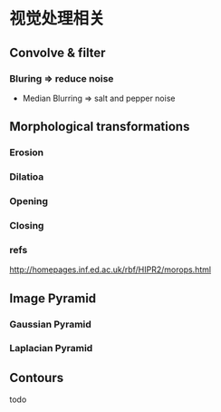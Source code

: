 视觉处理相关
=================
## Convolve & filter
### Bluring => reduce noise
- Median Blurring => salt and pepper noise

## Morphological transformations
### Erosion

### Dilatioa

### Opening

### Closing

### refs
http://homepages.inf.ed.ac.uk/rbf/HIPR2/morops.html

## Image Pyramid
### Gaussian Pyramid
### Laplacian Pyramid

## Contours
todo
